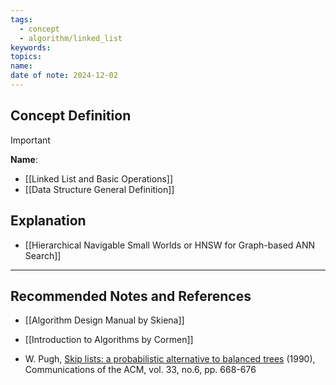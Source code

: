 ```yaml
---
tags:
  - concept
  - algorithm/linked_list
keywords: 
topics: 
name: 
date of note: 2024-12-02
---
```


## Concept Definition

>[!important]
>**Name**: 



- [[Linked List and Basic Operations]]
- [[Data Structure General Definition]]

## Explanation


- [[Hierarchical Navigable Small Worlds or HNSW for Graph-based ANN Search]]


-----------
##  Recommended Notes and References

- [[Algorithm Design Manual by Skiena]]
- [[Introduction to Algorithms by Cormen]]

- W. Pugh, [Skip lists: a probabilistic alternative to balanced trees](https://15721.courses.cs.cmu.edu/spring2018/papers/08-oltpindexes1/pugh-skiplists-cacm1990.pdf) (1990), Communications of the ACM, vol. 33, no.6, pp. 668-676